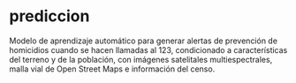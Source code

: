 # prediccion
Modelo de aprendizaje automático para generar alertas de prevención de homicidios cuando se hacen llamadas al 123, condicionado a características del terreno y de la población, con imágenes satelitales multiespectrales, malla vial de Open Street Maps e información del censo.
